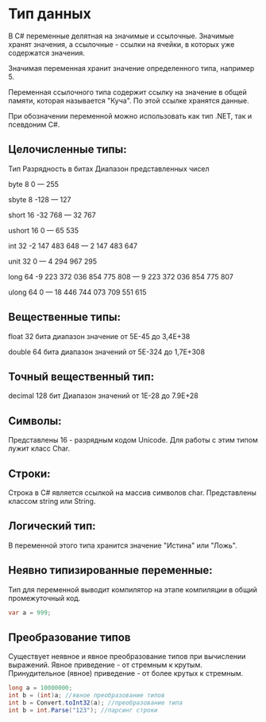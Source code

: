 # Тип данных

В C# переменные делятная на значимые и ссылочные. Значимые хранят значения, а ссылочные - ссылки на ячейки, в которых уже содержатся значения.

Значимая переменная хранит значение определенного типа, например 5.

Переменная ссылочного типа содержит ссылку на значение в общей памяти, которая называется "Куча". По этой ссылке хранятся данные.

При обозначении переменной можно использовать как тип .NET, так и псевдоним C#.

## Целочисленные типы:

Тип       Разрядность в битах        Диапазон представленных чисел

byte      8                          0 — 255

sbyte     8                          -128 — 127

short     16                         -32 768 — 32 767

ushort    16                         0 — 65 535

int       32                         -2 147 483 648 — 2 147 483 647

unit      32                          0 — 4 294 967 295

long      64                         -9 223 372 036 854 775 808 — 9 223 372 036 854 775 807

ulong     64                         0 — 18 446 744 073 709 551 615

## Вещественные типы:

float           32 бита     диапазон значение от 5E-45 до  3,4E+38

double          64 бита     диапазон значений от 5E-324 до 1,7E+308

## Точный вещественный тип:

decimal     128 бит      Диапазон значений от 1Е-28 до 7.9Е+28

## Символы:

Представлены 16 - разрядным кодом Unicode. Для работы с этим типом лужит класс Char.

## Строки:

Строка в C# является ссылкой на массив символов char. Представлены классом string или String.

## Логический тип:

В переменной этого типа хранится значение "Истина" или "Ложь".

## Неявно типизированные переменные:

Тип для переменной выводит компилятор на этапе компиляции в общий промежуточный код.

```csharp
var a = 999;
```

## Преобразование типов

Существует неявное и явное преобразование типов при вычислении выражений. Явное приведение - от стремным к крутым. Принудительное (явное) приведение - от более крутых к стремным.

```csharp
long a = 10000000;
int b = (int)a; //явное преобразование типов
int b = Convert.toInt32(a); //преобразование типа
int b = int.Parse("123"); //парсинг строки
```


